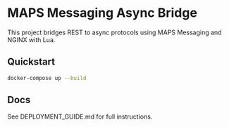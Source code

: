 # MAPS Messaging Async Bridge

This project bridges REST to async protocols using MAPS Messaging and NGINX with Lua.

## Quickstart
```bash
docker-compose up --build
```

## Docs
See DEPLOYMENT_GUIDE.md for full instructions.

